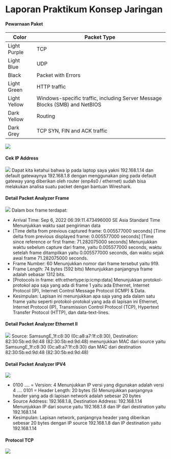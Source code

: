 # Laporan Praktikum Konsep Jaringan
#### Pewarnaan Paket

| Color | Packet Type |
| ------ | ------ |
| Light Purple | TCP |
| Light Blue | UDP |
| Black | Packet with Errors |
| Light Green | HTTP traffic |
| Light Yellow | Windows-specific traffic, including Server Message Blocks (SMB) and NetBIOS |
| Dark Yellow | Routing |
| Dark Grey | TCP SYN, FIN and ACK traffic |

![](https://www.wireshark.org/docs/wsug_html_chunked/wsug_graphics/ws-coloring-rules-dialog.png)

#### Cek IP Address
![](https://i.ibb.co/yFkkR55/Screenshot-2022-09-06-064024.png)
Dapat kita ketahui bahwa ip pada laptop saya yakni 192.168.1.14 dan default gatewaynya 192.168.1.8 dengan menggunakan ping pada default gateway yang diberikan oleh router (enp4s0 / ethernet) sudah bisa melakukan analisa suatu packet dengan bantuan Wireshark.

#### Detail Packet Analyzer Frame
![](https://i.ibb.co/tzK3RsR/Screenshot-2022-09-06-064528.png)
Dalam box frame terdapat:
 - Arrival Time: Sep  6, 2022 06:39:11.473496000 SE Asia Standard Time Menunjukkan waktu saat pengiriman data
 - [Time delta from previous captured frame: 0.005577000 seconds] [Time delta from previous displayed frame: 0.005577000 seconds] [Time since reference or first frame: 71.282075000 seconds] Menunjukkan waktu sebelum capture dari frame, yaitu 0.005577000 seconds, waktu setelah frame ditampilkan yaitu 0.005577000 seconds, dan waktu sejak awal frame 71.282075000 seconds.
 - Frame Number: 60 Menunjukkan nomor dari frame tersebut yaitu 919.
 - Frame Length: 74 bytes (592 bits) Menunjukkan panjangnya frame adalah sebasar 1312 bits.
 - [Protocols in frame: eth:ethertype:ip:icmp:data] Menunjukkan protokol-protokol apa saja yang ada di frame 1 yaitu ada Ethernet, Internet Protocol (IP), Internet Control Message Protocol (ICMP) & Data.
 - Kesimpulan: Lapisan ini menunjukkan apa saja yang ada dalam satu frame yaitu seperti protokol-protokol yang ada di lapisan ini Ethernet, Internet Protocol (IP), Transmission Control Protocol (TCP), Hypertext Transfer Protocol (HTTP), dan data-text-lines.
 
 
#### Detail Packet Analyzer Ethernet II
![](https://i.ibb.co/CKV76PZ/image.png)
Source: SamsungE_1f:c8:30 (0c:a8:a7:1f:c8:30), Destination: 82:30:5b:ed:9d:48 (82:30:5b:ed:9d:48) menunjukkan MAC dari source yaitu SamsungE_1f:c8:30 (0c:a8:a7:1f:c8:30) dan MAC dari destination 82:30:5b:ed:9d:48 (82:30:5b:ed:9d:48)


#### Detail Packet Analyzer IPV4
![](https://i.ibb.co/nMHvNP0/image.png)
- 0100 .... = Version: 4 Menunjukkan IP versi yang digunakan adalah versi 4 .... 0101 = Header Length: 20 bytes (5) Menunjukkan panjangnya header yang ada di lapisan network adalah sebesar 20 bytes
- Source Address: 192.168.1.8, Destination Address: 192.168.1.14 Menunjukkan IP dari source yaitu 192.168.1.8 dan IP dari destination yaitu 192.168.1.14
- Kesimpulan: Lapisan network, panjangnya header yang diberikan sebesar 20 bytes dengan IP source 192.168.1.8 dan IP destination yaitu 192.168.1.14


#### Protocol TCP
![](https://i.ibb.co/W28cw70/image.png)
